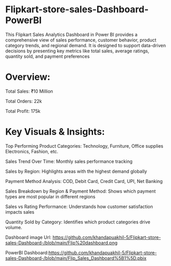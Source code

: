 # Flipkart-store-sales-Dashboard-PowerBI
 This Flipkart Sales Analytics Dashboard in Power BI provides a comprehensive view of sales performance, customer behavior, product category trends, and regional demand. It is designed to support data-driven decisions by presenting key metrics like total sales, average ratings, quantity sold, and payment preferences

# Overview:

Total Sales: ₹10 Million

Total Orders: 22k

Total Profit: 175k



# Key Visuals & Insights:

Top Performing Product Categories: Technology, Furniture, Office supplies Electronics, Fashion, etc.

Sales Trend Over Time: Monthly sales performance tracking

Sales by Region: Highlights areas with the highest demand globally

Payment Method Analysis: COD, Debit Card, Credit Card, UPI, Net Banking

Sales Breakdown by Region & Payment Method: Shows which payment types are most popular in different regions

Sales vs Rating Performance: Understands how customer satisfaction impacts sales

Quantity Sold by Category: Identifies which product categories drive volume.

Dashboard image Url: https://github.com/khandapuakhil-5/Flipkart-store-sales-Dashboard-/blob/main/Flip%20dashboard.png
 
  PowerBI Dashboard:https://github.com/khandapuakhil-5/Flipkart-store-sales-Dashboard-/blob/main/Flip_Sales_Dashboard%5B1%5D.pbix



